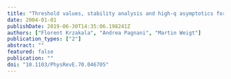 ```yaml
---
title: "Threshold values, stability analysis and high-q asymptotics for the coloring problem on random graphs"
date: 2004-01-01
publishDate: 2019-06-30T14:35:06.198241Z
authors: ["Florent Krzakala", "Andrea Pagnani", "Martin Weigt"]
publication_types: ["2"]
abstract: ""
featured: false
publication: ""
doi: "10.1103/PhysRevE.70.046705"
---
```


